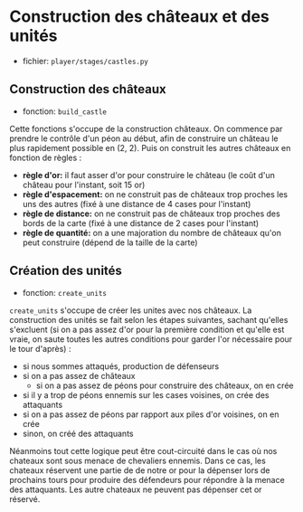 # Construction des châteaux et des unités

- fichier: `player/stages/castles.py`

## Construction des châteaux

- fonction: `build_castle`

Cette fonctions s'occupe de la construction châteaux. On commence par prendre le contrôle d'un péon au début, afin de construire un château le plus rapidement possible en (2, 2). Puis on construit les autres châteaux en fonction de règles :

- **règle d'or:** il faut asser d'or pour construire le château (le coût d'un château pour l'instant, soit 15 or)
- **règle d'espacement:** on ne construit pas de châteaux trop proches les uns des autres (fixé à une distance de 4 cases pour l'instant)
- **règle de distance:** on ne construit pas de châteaux trop proches des bords de la carte (fixé à une distance de 2 cases pour l'instant)
- **règle de quantité:** on a une majoration du nombre de châteaux qu'on peut construire (dépend de la taille de la carte)

## Création des unités

- fonction: `create_units`

`create_units` s'occupe de créer les unites avec nos châteaux. La construction des unités se fait selon les étapes suivantes, sachant qu'elles s'excluent (si on a pas assez d'or pour la première condition et qu'elle est vraie, on saute toutes les autres conditions pour garder l'or nécessaire pour le tour d'après) :

- si nous sommes attaqués, production de défenseurs
- si on a pas assez de châteaux
  - si on a pas assez de péons pour construire des châteaux, on en crée
- si il y a trop de péons ennemis sur les cases voisines, on crée des attaquants
- si on a pas assez de péons par rapport aux piles d'or voisines, on en crée
- sinon, on créé des attaquants

Néanmoins tout cette logique peut être cout-circuité dans le cas où nos chateaux sont sous menace de chevaliers ennemis. Dans ce cas, les chateaux réservent une partie de de notre or pour la dépenser lors de prochains tours pour produire des défendeurs pour répondre à la menace des attaquants. Les autre chateaux ne peuvent pas dépenser cet or réservé.
